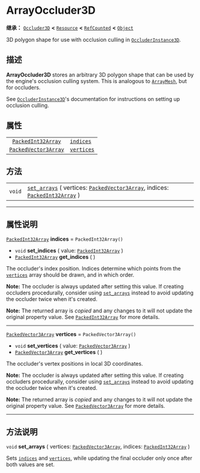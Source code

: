 <!-- ⚠ 请勿编辑本文件 ⚠ -->
<!-- 本文档使用脚本从 WeDot 引擎源码仓库生成。 -->
<!-- 生成脚本：https://github.com/WeDot-Engine/WeDot/tree/4.3/doc/tools/make_md.py； -->
<!-- 原文件：https://github.com/WeDot-Engine/WeDot/tree/4.3/doc/classes/ArrayOccluder3D.xml。 -->

<div id="_class_arrayoccluder3d"></div>

# ArrayOccluder3D

**继承：** [`Occluder3D`](class_occluder3d.md) **<** [`Resource`](class_resource.md) **<** [`RefCounted`](class_refcounted.md) **<** [`Object`](class_object.md)

3D polygon shape for use with occlusion culling in [`OccluderInstance3D`](class_occluderinstance3d.md).

## 描述

**ArrayOccluder3D** stores an arbitrary 3D polygon shape that can be used by the engine's occlusion culling system. This is analogous to [`ArrayMesh`](class_arraymesh.md), but for occluders.

See [`OccluderInstance3D`](class_occluderinstance3d.md)'s documentation for instructions on setting up occlusion culling.

## 属性

|||
|:-:|:--|
| [`PackedInt32Array`](class_packedint32array.md)     | [`indices`](#class_arrayoccluder3d_property_indices)   | ``PackedInt32Array()``   |
| [`PackedVector3Array`](class_packedvector3array.md) | [`vertices`](#class_arrayoccluder3d_property_vertices) | ``PackedVector3Array()`` |

## 方法

|||
|:-:|:--|
| `void` | [`set_arrays`](class_arrayoccluder3dmd#class_arrayoccluder3d_method_set_arrays) ( vertices: [`PackedVector3Array`](class_packedvector3array.md), indices: [`PackedInt32Array`](class_packedint32array.md) ) |

<!-- rst-class:: classref-section-separator -->

---

## 属性说明

<div id="_class_arrayoccluder3d_property_indices"></div>

[`PackedInt32Array`](class_packedint32array.md) **indices** = ``PackedInt32Array()`` <div id="class_arrayoccluder3d_property_indices"></div>

- `void` **set_indices** ( value: [`PackedInt32Array`](class_packedint32array.md) )
- [`PackedInt32Array`](class_packedint32array.md) **get_indices** ( )

The occluder's index position. Indices determine which points from the [`vertices`](#class_arrayoccluder3d_property_vertices) array should be drawn, and in which order.

 **Note:** The occluder is always updated after setting this value. If creating occluders procedurally, consider using [`set_arrays`](#class_arrayoccluder3d_method_set_arrays) instead to avoid updating the occluder twice when it's created.

**Note:** The returned array is *copied* and any changes to it will not update the original property value. See [`PackedInt32Array`](class_packedint32array.md) for more details.

<!-- rst-class:: classref-item-separator -->

---

<div id="_class_arrayoccluder3d_property_vertices"></div>

[`PackedVector3Array`](class_packedvector3array.md) **vertices** = ``PackedVector3Array()`` <div id="class_arrayoccluder3d_property_vertices"></div>

- `void` **set_vertices** ( value: [`PackedVector3Array`](class_packedvector3array.md) )
- [`PackedVector3Array`](class_packedvector3array.md) **get_vertices** ( )

The occluder's vertex positions in local 3D coordinates.

 **Note:** The occluder is always updated after setting this value. If creating occluders procedurally, consider using [`set_arrays`](#class_arrayoccluder3d_method_set_arrays) instead to avoid updating the occluder twice when it's created.

**Note:** The returned array is *copied* and any changes to it will not update the original property value. See [`PackedVector3Array`](class_packedvector3array.md) for more details.

<!-- rst-class:: classref-section-separator -->

---

## 方法说明

<div id="_class_arrayoccluder3d_method_set_arrays"></div>

`void` **set_arrays** ( vertices: [`PackedVector3Array`](class_packedvector3array.md), indices: [`PackedInt32Array`](class_packedint32array.md) )<div id="class_arrayoccluder3d_method_set_arrays"></div>

Sets [`indices`](#class_arrayoccluder3d_property_indices) and [`vertices`](#class_arrayoccluder3d_property_vertices), while updating the final occluder only once after both values are set.

[^virtual]: 本方法通常需要用户覆盖才能生效。
[^const]: 本方法无副作用，不会修改该实例的任何成员变量。
[^vararg]: 本方法除了能接受在此处描述的参数外，还能够继续接受任意数量的参数。
[^constructor]: 本方法用于构造某个类型。
[^static]: 调用本方法无需实例，可直接使用类名进行调用。
[^operator]: 本方法描述的是使用本类型作为左操作数的有效运算符。
[^bitfield]: 这个值是由下列位标志构成位掩码的整数。
[^void]: 无返回值。
